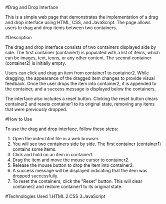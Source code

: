 #Drag and Drop Interface

This is a simple web page that demonstrates the implementation of a drag and drop interface using HTML, CSS, and JavaScript. The page allows users to drag and drop items between two containers.

#Description

The drag and drop interface consists of two containers displayed side by side. The first container (container1) is populated with a list of items, which can be images, text, icons, or any other content. The second container (container2) is initially empty.

Users can click and drag an item from container1 to container2. While dragging, the appearance of the dragged item changes to provide visual feedback. Once the user drops the item into container2, it is appended to the container, and a success message is displayed below the containers.

The interface also includes a reset button. Clicking the reset button clears container2 and resets container1 to its original state, removing any items that were previously dropped.

#How to Use

To use the drag and drop interface, follow these steps:

1. Open the index.html file in a web browser.
2. You will see two containers side by side. The first container (container1) contains some items.
3. Click and hold on an item in container1.
4. Drag the item and move the mouse cursor to container2.
5. Release the mouse button to drop the item into container2.
6. A success message will be displayed indicating that the item was dropped successfully.
7. To reset the containers, click the "Reset" button. This will clear container2 and restore container1 to its original state.


#Technologies Used
1.HTML
2.CSS
3.JavaScript
